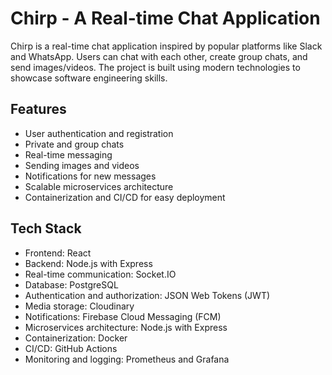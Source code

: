 # Chirp - A Real-time Chat Application

Chirp is a real-time chat application inspired by popular platforms like Slack and WhatsApp. Users can chat with each other, create group chats, and send images/videos. The project is built using modern technologies to showcase software engineering skills.

## Features

- User authentication and registration
- Private and group chats
- Real-time messaging
- Sending images and videos
- Notifications for new messages
- Scalable microservices architecture
- Containerization and CI/CD for easy deployment

## Tech Stack

- Frontend: React
- Backend: Node.js with Express
- Real-time communication: Socket.IO
- Database: PostgreSQL
- Authentication and authorization: JSON Web Tokens (JWT)
- Media storage: Cloudinary
- Notifications: Firebase Cloud Messaging (FCM)
- Microservices architecture: Node.js with Express
- Containerization: Docker
- CI/CD: GitHub Actions
- Monitoring and logging: Prometheus and Grafana
